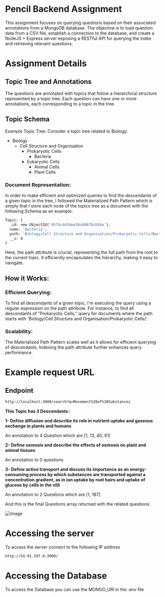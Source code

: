 # Pencil Backend Assignment

This assignment focuses on querying questions based on their associated annotations from a MongoDB database. The objective is to load question data from a CSV file, establish a connection to the database, and create a NodeJS + Express server exposing a RESTful API for querying the index and retrieving relevant questions.

# Assignment Details
## Topic Tree and Annotations
The questions are annotated with topics that follow a hierarchical structure represented by a topic tree. Each question can have one or more annotations, each corresponding to a topic in the tree.

## Topic Schema

Example Topic Tree:
Consider a topic tree related to Biology:

- Biology
  - Cell Structure and Organisation
    - Prokaryotic Cells
      - Bacteria
    - Eukaryotic Cells
      - Animal Cells
      - Plant Cells
        
### Document Representation:

In order to make efficient and optimized queries to find the descendants of a given topic in the tree, I followed the Materialized Path Pattern which is simply that I store each node of the topics tree as a document with the following Schema as an example: 

```bash
Topic: {
  _id: new ObjectId('657dc4d34ee36a90678cb56e'),
  name: 'Bacteria',
  path: 'Biology/Cell Structure and Organisation/Prokaryotic Cells/Bacteria',
  __v: 0
}
```
Here, the path attribute is crucial, representing the full path from the root to the current topic. It efficiently encapsulates the hierarchy, making it easy to navigate.

## How it Works:
### Efficient Querying:

To find all descendants of a given topic, I'm executing the query using a regular expression on the path attribute.
For instance, to find all descendants of "Prokaryotic Cells," query for documents where the path starts with 'Biology/Cell Structure and Organisation/Prokaryotic Cells/'.
### Scalability:

The Materialized Path Pattern scales well as it allows for efficient querying of descendants.
Indexing the path attribute further enhances query performance.

# Example request URL

## Endpoint
```bash
http://localhost:3000/search?q=Movement%20of%20Substances
```
**This Topic has 3 Descendants :**

**1- Define diffusion and describe its role in nutrient uptake and gaseous exchange in plants and humans**

An annotation to 4 Question which are [1, 13, 40, 61]

**2- Define osmosis and describe the effects of osmosis on plant and animal tissues**

An annotation to 0 questions

**3- Define active transport and discuss its importance as an energy-consuming process by which substances are transported against a concentration gradient, as in ion uptake by root hairs and uptake of glucose by cells in the villi**

An annotation to 2 Questions which are [1, 187]

And this is the final Questions array returned with the related questions.

![image](https://github.com/muhhammdsallam/pencil-backend-assignment/assets/81472165/3e526069-4c57-4857-bdc5-c4a09a7afb35)


# Accessing the server

To access the server connect to the following IP address

```bash
http://54.91.197.6:3000/
```

# Accessing the Database

To access the Database you can use the MONGO_URI in the .env file

